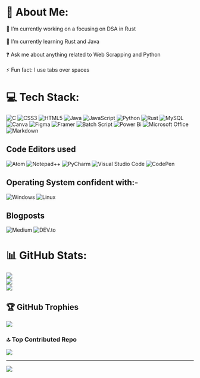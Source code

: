 # 💫 About Me:
🔭 I’m currently working on a focusing on DSA in Rust <br><br>🌱 I’m currently learning Rust and Java<br><br>❓ Ask me about anything related to Web Scrapping and Python<br><br>⚡ Fun fact: I use tabs over spaces


# 💻 Tech Stack:
![C](https://img.shields.io/badge/c-%2300599C.svg?style=for-the-badge&logo=c&logoColor=white) ![CSS3](https://img.shields.io/badge/css3-%231572B6.svg?style=for-the-badge&logo=css3&logoColor=white) ![HTML5](https://img.shields.io/badge/html5-%23E34F26.svg?style=for-the-badge&logo=html5&logoColor=white) ![Java](https://img.shields.io/badge/java-%23ED8B00.svg?style=for-the-badge&logo=openjdk&logoColor=white) ![JavaScript](https://img.shields.io/badge/javascript-%23323330.svg?style=for-the-badge&logo=javascript&logoColor=%23F7DF1E) ![Python](https://img.shields.io/badge/python-3670A0?style=for-the-badge&logo=python&logoColor=ffdd54) ![Rust](https://img.shields.io/badge/rust-%23000000.svg?style=for-the-badge&logo=rust&logoColor=white) ![MySQL](https://img.shields.io/badge/mysql-4479A1.svg?style=for-the-badge&logo=mysql&logoColor=white) ![Canva](https://img.shields.io/badge/Canva-%2300C4CC.svg?style=for-the-badge&logo=Canva&logoColor=white) ![Figma](https://img.shields.io/badge/figma-%23F24E1E.svg?style=for-the-badge&logo=figma&logoColor=white) ![Framer](https://img.shields.io/badge/Framer-black?style=for-the-badge&logo=framer&logoColor=blue)
![Batch Script](https://img.shields.io/badge/Batch%20Script-%235F4F4F.svg?style=for-the-badge&logo=windows&logoColor=white)
![Power Bi](https://img.shields.io/badge/power_bi-F2C811?style=for-the-badge&logo=powerbi&logoColor=black)
![Microsoft Office](https://img.shields.io/badge/Microsoft_Office-D83B01?style=for-the-badge&logo=microsoft-office&logoColor=white)
![Markdown](https://img.shields.io/badge/markdown-%23000000.svg?style=for-the-badge&logo=markdown&logoColor=white)

## Code Editors used
![Atom](https://img.shields.io/badge/Atom-%2366595C.svg?style=for-the-badge&logo=atom&logoColor=white)
![Notepad++](https://img.shields.io/badge/Notepad++-90E59A.svg?style=for-the-badge&logo=notepad%2b%2b&logoColor=black)
![PyCharm](https://img.shields.io/badge/pycharm-143?style=for-the-badge&logo=pycharm&logoColor=black&color=black&labelColor=green)
![Visual Studio Code](https://img.shields.io/badge/Visual%20Studio%20Code-0078d7.svg?style=for-the-badge&logo=visual-studio-code&logoColor=white)
![CodePen](https://img.shields.io/badge/CodePen-white?style=for-the-badge&logo=codepen&logoColor=black)

## Operating System confident with:-
![Windows](https://img.shields.io/badge/Windows-0078D6?style=for-the-badge&logo=windows&logoColor=white)
![Linux](https://img.shields.io/badge/Linux-FCC624?style=for-the-badge&logo=linux&logoColor=black)

## Blogposts
![Medium](https://medium.com/@abhirampraneeth2005)
![DEV.to](https://dev.to/abhiramp_2005)

# 📊 GitHub Stats:
![](https://github-readme-stats.vercel.app/api?username=ABHIRAM-CREATOR06&theme=dark&hide_border=false&include_all_commits=false&count_private=false)<br/>
![](https://github-readme-streak-stats.herokuapp.com/?user=ABHIRAM-CREATOR06&theme=dark&hide_border=false)<br/>
![](https://github-readme-stats.vercel.app/api/top-langs/?username=ABHIRAM-CREATOR06&theme=dark&hide_border=false&include_all_commits=false&count_private=false&layout=compact)

## 🏆 GitHub Trophies
![](https://github-profile-trophy.vercel.app/?username=ABHIRAM-CREATOR06&theme=radical&no-frame=false&no-bg=true&margin-w=4)


### 🔝 Top Contributed Repo
![](https://github-contributor-stats.vercel.app/api?username=ABHIRAM-CREATOR06&limit=5&theme=dark&combine_all_yearly_contributions=true)

---
[![](https://visitcount.itsvg.in/api?id=ABHIRAM-CREATOR06&icon=0&color=0)](https://visitcount.itsvg.in)


